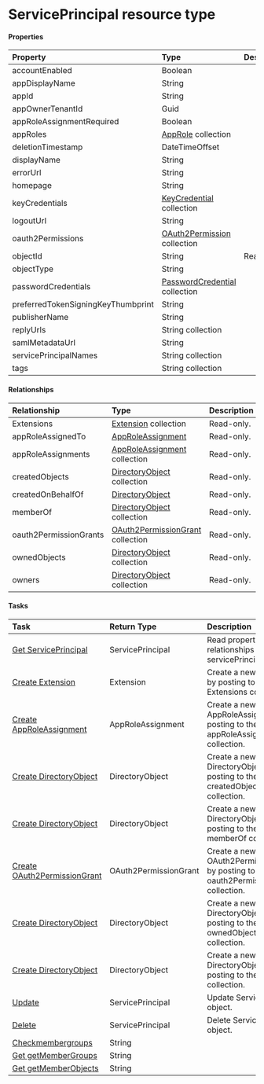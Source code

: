 # ServicePrincipal resource type



#### Properties
| Property	   | Type	|Description|
|:---------------|:--------|:----------|
|accountEnabled|Boolean||
|appDisplayName|String||
|appId|String||
|appOwnerTenantId|Guid||
|appRoleAssignmentRequired|Boolean||
|appRoles|[AppRole](approle.md) collection||
|deletionTimestamp|DateTimeOffset||
|displayName|String||
|errorUrl|String||
|homepage|String||
|keyCredentials|[KeyCredential](keycredential.md) collection||
|logoutUrl|String||
|oauth2Permissions|[OAuth2Permission](oauth2permission.md) collection||
|objectId|String| Read-only.|
|objectType|String||
|passwordCredentials|[PasswordCredential](passwordcredential.md) collection||
|preferredTokenSigningKeyThumbprint|String||
|publisherName|String||
|replyUrls|String collection||
|samlMetadataUrl|String||
|servicePrincipalNames|String collection||
|tags|String collection||

#### Relationships
| Relationship | Type	|Description|
|:---------------|:--------|:----------|
|Extensions|[Extension](extension.md) collection| Read-only.|
|appRoleAssignedTo|[AppRoleAssignment](approleassignment.md)| Read-only.|
|appRoleAssignments|[AppRoleAssignment](approleassignment.md) collection| Read-only.|
|createdObjects|[DirectoryObject](directoryobject.md) collection| Read-only.|
|createdOnBehalfOf|[DirectoryObject](directoryobject.md)| Read-only.|
|memberOf|[DirectoryObject](directoryobject.md) collection| Read-only.|
|oauth2PermissionGrants|[OAuth2PermissionGrant](oauth2permissiongrant.md) collection| Read-only.|
|ownedObjects|[DirectoryObject](directoryobject.md) collection| Read-only.|
|owners|[DirectoryObject](directoryobject.md) collection| Read-only.|

#### Tasks

| Task		   | Return Type	|Description|
|:---------------|:--------|:----------|
|[Get ServicePrincipal](../api/serviceprincipal_get.md) | ServicePrincipal |Read properties and relationships of servicePrincipal object.|
|[Create Extension]((../api/serviceprincipal_post_extensions.md)) |Extension| Create a new Extension by posting to the Extensions collection.|
|[Create AppRoleAssignment]((../api/serviceprincipal_post_approleassignments.md)) |AppRoleAssignment| Create a new AppRoleAssignment by posting to the appRoleAssignments collection.|
|[Create DirectoryObject]((../api/serviceprincipal_post_createdobjects.md)) |DirectoryObject| Create a new DirectoryObject by posting to the createdObjects collection.|
|[Create DirectoryObject]((../api/serviceprincipal_post_memberof.md)) |DirectoryObject| Create a new DirectoryObject by posting to the memberOf collection.|
|[Create OAuth2PermissionGrant]((../api/serviceprincipal_post_oauth2permissiongrants.md)) |OAuth2PermissionGrant| Create a new OAuth2PermissionGrant by posting to the oauth2PermissionGrants collection.|
|[Create DirectoryObject]((../api/serviceprincipal_post_ownedobjects.md)) |DirectoryObject| Create a new DirectoryObject by posting to the ownedObjects collection.|
|[Create DirectoryObject]((../api/serviceprincipal_post_owners.md)) |DirectoryObject| Create a new DirectoryObject by posting to the owners collection.|
|[Update](../api/serviceprincipal_update.md) | ServicePrincipal	|Update ServicePrincipal object. |
|[Delete](../api/serviceprincipal_delete.md) | ServicePrincipal	|Delete ServicePrincipal object. |
|[Checkmembergroups](../api/serviceprincipal_checkmembergroups.md)|String||
|[Get getMemberGroups](../api/serviceprincipal_getmembergroups.md)|String||
|[Get getMemberObjects](../api/serviceprincipal_getmemberobjects.md)|String||
